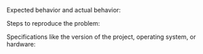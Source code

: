 Expected behavior and actual behavior:

Steps to reproduce the problem:

Specifications like the version of the project, operating system, or hardware:
